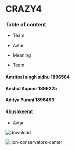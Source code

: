 # CRAZY4
 
 ### Table of content
  
  
  * Team 
  
  * Avtar
  
  * Meaning

  * Team
   #### Amritpal singh sidhu  1896564
   #### Anshul Kapoor    1896225 
   #### Aditya Purani     1896493
   #### Khushkeerat      
   
  * Avtar
  
![download](https://user-images.githubusercontent.com/49278124/56368115-c77f3e00-61c4-11e9-8a0f-54542563ee6d.jpg)


![lion-conservators-center](https://user-images.githubusercontent.com/49278124/56368290-1fb64000-61c5-11e9-9389-b661519f772d.jpg)

